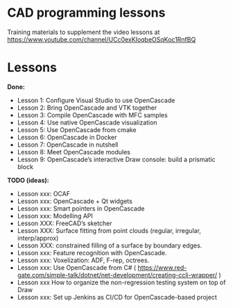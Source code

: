 # CAD programming lessons

Training materials to supplement the video lessons at https://www.youtube.com/channel/UCc0exKIoqbeOSqKoc1RnfBQ

# Lessons

**Done:**
- Lesson 1: Configure Visual Studio to use OpenCascade
- Lesson 2: Bring OpenCascade and VTK together
- Lesson 3: Compile OpenCascade with MFC samples
- Lesson 4: Use native OpenCascade visualization
- Lesson 5: Use OpenCascade from cmake
- Lesson 6: OpenCascade in Docker
- Lesson 7: OpenCascade in nutshell
- Lesson 8: Meet OpenCascade modules
- Lesson 9: OpenCascade’s interactive Draw console: build a prismatic block

**TODO (ideas):**
- Lesson xxx: OCAF
- Lesson xxx: OpenCascade + Qt widgets
- Lesson xxx: Smart pointers in OpenCascade
- Lesson xxx: Modelling API
- Lesson XXX: FreeCAD’s sketcher
- Lesson XXX: Surface fitting from point clouds (regular, irregular, interp/approx)
- Lesson XXX: constrained filling of a surface by boundary edges.
- Lesson xxx: Feature recognition with OpenCascade.
- Lesson xxx: Voxelization: ADF, F-rep, octrees.
- Lesson xxx: Use OpenCascade from C# ( https://www.red-gate.com/simple-talk/dotnet/net-development/creating-ccli-wrapper/ )
- Lesson xxx How to organize the non-regression testing system on top of Draw
- Lesson xxx: Set up Jenkins as CI/CD for OpenCascade-based project 


